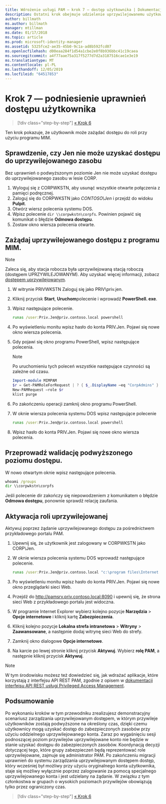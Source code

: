 ```yaml
---
title: Wdrożenie usługi PAM — krok 7 — dostęp użytkownika | Dokumentacja firmy Microsoft
description: Ostatni krok obejmuje udzielenie uprzywilejowanemu użytkownikowi tymczasowego dostępu w celu zademonstrowania, że wdrożenie usługi Privileged Access Management było pomyślne.
author: billmath
ms.author: billmath
manager: mtillman
ms.date: 01/17/2018
ms.topic: article
ms.prod: microsoft-identity-manager
ms.assetid: 5325fce2-ae35-45b0-9c1a-ad8b592fcd07
ms.openlocfilehash: d00eaa284f1d54a1cbe2e0f8b936bbc41c19caea
ms.sourcegitcommit: a4f77aae75a317f5277d7d2a3187516cae1e3e19
ms.translationtype: MT
ms.contentlocale: pl-PL
ms.lasthandoff: 12/05/2019
ms.locfileid: "64517853"
---
```

# <a name="step-7--elevate-a-users-access"></a>Krok 7 — podniesienie uprawnień dostępu użytkownika

> [!div class="step-by-step"]
> [« Krok 6 ](step-6-transition-group-to-pam.md)


Ten krok pokazuje, że użytkownik może zażądać dostępu do roli przy użyciu programu MIM.

## <a name="verify-that-jen-cannot-access-the-privileged-resource"></a>Sprawdzenie, czy Jen nie może uzyskać dostępu do uprzywilejowanego zasobu

Bez uprawnień o podwyższonym poziomie Jen nie może uzyskać dostępu do uprzywilejowanego zasobu w lesie CORP.

1. Wyloguj się z CORPWKSTN, aby usunąć wszystkie otwarte połączenia z pamięci podręcznej.
2. Zaloguj się do CORPWKSTN jako *CONTOSO\Jen* i przejdź do widoku **Pulpit**.
3. Otwórz wiersz polecenia systemu DOS.
4. Wpisz polecenie `dir \\corpwkstn\corpfs`. Powinien pojawić się komunikat o błędzie **Odmowa dostępu**.
5. Zostaw okno wiersza polecenia otwarte.

## <a name="request-privileged-access-from-mim"></a>Zażądaj uprzywilejowanego dostępu z programu MIM.

> [!NOTE]
> Zaleca się, aby stacja robocza była uprzywilejowaną stacją roboczą (dostępem UPRZYWILEJOWANYM).  Aby uzyskać więcej informacji, zobacz [dostępem uprzywilejowanym](https://docs.microsoft.com/windows-server/identity/securing-privileged-access/privileged-access-workstations).

1. W witrynie PRIVWKSTN Zaloguj się jako PRIV\priv.jen.
2. Kliknij przycisk **Start**, **Uruchom**polecenie i wprowadź **PowerShell. exe**.
3. Wpisz następujące polecenie.

    ```cmd
    runas /user:Priv.Jen@priv.contoso.local powershell
    ```

2. Po wyświetleniu monitu wpisz hasło do konta PRIV.Jen. Pojawi się nowe okno wiersza polecenia.
3. Gdy pojawi się okno programu PowerShell, wpisz następujące polecenia.

    > [!NOTE]
    > Po uruchomieniu tych poleceń wszystkie następujące czynności są zależne od czasu.

    ```PowerShell
    Import-module MIMPAM
    $r = Get-PAMRoleForRequest | ? { $_.DisplayName –eq "CorpAdmins" }
    New-PAMRequest –role $r
    klist purge
    ```

4. Po zakończeniu operacji zamknij okno programu PowerShell.
5. W oknie wiersza polecenia systemu DOS wpisz następujące polecenie

    ```cmd
    runas /user:Priv.Jen@priv.contoso.local powershell
    ```

6. Wpisz hasło do konta PRIV.Jen. Pojawi się nowe okno wiersza polecenia.

## <a name="validate-the-elevated-access"></a>Przeprowadź walidację podwyższonego poziomu dostępu.
W nowo otwartym oknie wpisz następujące polecenia.

```cmd
whoami /groups
dir \\corpwkstn\corpfs
```

Jeśli polecenie dir zakończy się niepowodzeniem z komunikatem o błędzie **Odmowa dostępu**, ponownie sprawdź relację zaufania.

## <a name="activate-the-privileged-role"></a>Aktywacja roli uprzywilejowanej

Aktywuj poprzez żądanie uprzywilejowanego dostępu za pośrednictwem przykładowego portalu PAM.

1. Upewnij się, że użytkownik jest zalogowany w CORPWKSTN jako CORP\Jen.
2. W oknie wiersza polecenia systemu DOS wprowadź następujące polecenie.

    ```cmd
    runas /user:Priv.Jen@priv.contoso.local "c:\program files\Internet Explorer\iexplore.exe"
    ```

3. Po wyświetleniu monitu wpisz hasło do konta PRIV.Jen. Pojawi się nowe okno przeglądarki sieci Web.
4. Przejdź do http://pamsrv.priv.contoso.local:8090 i upewnij się, że strona sieci Web z przykładowego portalu jest widoczna.
5. W programie Internet Explorer wybierz kolejno pozycje **Narzędzia** > **Opcje internetowe** i kliknij kartę **Zabezpieczenia**.
6. Kliknij kolejno pozycje **Lokalna strefa intranetowa** > **Witryny** > **Zaawansowane**, a następnie dodaj witrynę sieci Web do strefy.
7. Zamknij okno dialogowe **Opcje internetowe**.
8. Na karcie po lewej stronie kliknij przycisk **Aktywuj**. Wybierz **rolę PAM**, a następnie kliknij przycisk **Aktywuj**.

> [!Note]
> W tym środowisku możesz też dowiedzieć się, jak wdrażać aplikacje, które korzystają z interfejsu API REST PAM, zgodnie z opisem w [dokumentacji interfejsu API REST usługi Privileged Access Management](/microsoft-identity-manager/reference/privileged-access-management-rest-api-reference).

## <a name="summary"></a>Podsumowanie

Po wykonaniu kroków w tym przewodniku zrealizujesz demonstracyjny scenariusz zarządzania uprzywilejowanym dostępem, w którym przywileje użytkowników zostają podwyższone na określony czas, dzięki czemu użytkownicy mogą uzyskać dostęp do zabezpieczonych zasobów przy użyciu oddzielnego uprzywilejowanego konta. Zaraz po wygaśnięciu sesji podnoszącej poziom przywilejów uprzywilejowane konto nie będzie w stanie uzyskać dostępu do zabezpieczonych zasobów. Koordynacją decyzji dotyczącej tego, które grupy zabezpieczeń będą reprezentować role uprzywilejowane, zajmuje się administrator PAM. Po zakończeniu migracji uprawnień do systemu zarządzania uprzywilejowanym dostępem dostęp, który wcześniej był możliwy przy użyciu oryginalnego konta użytkownika, staje się możliwy wyłącznie poprzez zalogowanie za pomocą specjalnego uprzywilejowanego konta i jest udzielany na żądanie. W związku z tym członkostwa w grupach o wysokich poziomach przywilejów obowiązują tylko przez ograniczony czas.

> [!div class="step-by-step"]
> [« Krok 6 ](step-6-transition-group-to-pam.md)
